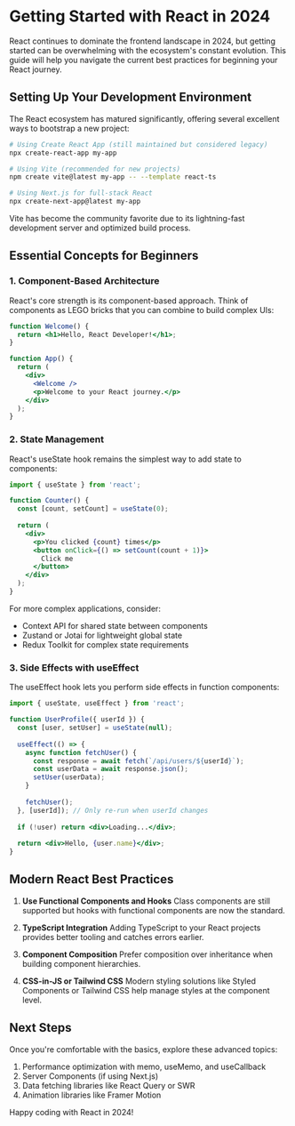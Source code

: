 
# Getting Started with React in 2024

React continues to dominate the frontend landscape in 2024, but getting started can be overwhelming with the ecosystem's constant evolution. This guide will help you navigate the current best practices for beginning your React journey.

## Setting Up Your Development Environment

The React ecosystem has matured significantly, offering several excellent ways to bootstrap a new project:

```bash
# Using Create React App (still maintained but considered legacy)
npx create-react-app my-app

# Using Vite (recommended for new projects)
npm create vite@latest my-app -- --template react-ts

# Using Next.js for full-stack React
npx create-next-app@latest my-app
```

Vite has become the community favorite due to its lightning-fast development server and optimized build process.

## Essential Concepts for Beginners

### 1. Component-Based Architecture

React's core strength is its component-based approach. Think of components as LEGO bricks that you can combine to build complex UIs:

```jsx
function Welcome() {
  return <h1>Hello, React Developer!</h1>;
}

function App() {
  return (
    <div>
      <Welcome />
      <p>Welcome to your React journey.</p>
    </div>
  );
}
```

### 2. State Management

React's useState hook remains the simplest way to add state to components:

```jsx
import { useState } from 'react';

function Counter() {
  const [count, setCount] = useState(0);
  
  return (
    <div>
      <p>You clicked {count} times</p>
      <button onClick={() => setCount(count + 1)}>
        Click me
      </button>
    </div>
  );
}
```

For more complex applications, consider:
- Context API for shared state between components
- Zustand or Jotai for lightweight global state
- Redux Toolkit for complex state requirements

### 3. Side Effects with useEffect

The useEffect hook lets you perform side effects in function components:

```jsx
import { useState, useEffect } from 'react';

function UserProfile({ userId }) {
  const [user, setUser] = useState(null);
  
  useEffect(() => {
    async function fetchUser() {
      const response = await fetch(`/api/users/${userId}`);
      const userData = await response.json();
      setUser(userData);
    }
    
    fetchUser();
  }, [userId]); // Only re-run when userId changes
  
  if (!user) return <div>Loading...</div>;
  
  return <div>Hello, {user.name}</div>;
}
```

## Modern React Best Practices

1. **Use Functional Components and Hooks**
   Class components are still supported but hooks with functional components are now the standard.

2. **TypeScript Integration**
   Adding TypeScript to your React projects provides better tooling and catches errors earlier.

3. **Component Composition**
   Prefer composition over inheritance when building component hierarchies.

4. **CSS-in-JS or Tailwind CSS**
   Modern styling solutions like Styled Components or Tailwind CSS help manage styles at the component level.

## Next Steps

Once you're comfortable with the basics, explore these advanced topics:

1. Performance optimization with memo, useMemo, and useCallback
2. Server Components (if using Next.js)
3. Data fetching libraries like React Query or SWR
4. Animation libraries like Framer Motion

Happy coding with React in 2024!
